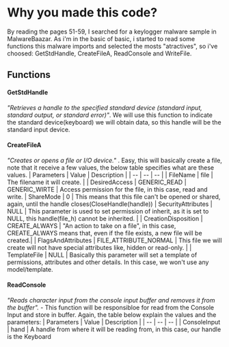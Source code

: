 # Why you made this code?
By reading the pages 51-59, I searched for a keylogger malware sample in MalwareBaazar. As i'm in the basic of basic, i started to read some functions this malware imports and selected the mosts "atractives", so i've choosed: GetStdHandle, CreateFileA, ReadConsole and WriteFile. 

## Functions
#### GetStdHandle
_"Retrieves a handle to the specified standard device (standard input, standard output, or standard error)"_. We will use this function to indicate the standard device(keyboard) we will obtain data, so this handle will be the standard input device.

#### CreateFileA
_"Creates or opens a file or I/O device."_ . Easy, this will basically create a file, note that it receive a few values, the below table specifies what are these values.
| Parameters | Value | Description |
| -- | -- | -- |
| FileName | file | The filename it will create. |
| DesiredAccess | GENERIC_READ \| GENERIC_WIRTE | Access permission for the file, in this case, read and write.
| ShareMode | 0 | This means that this file can't be opened or shared, again, until the handle closes(CloseHandle(handle))
| SecurityAttributes | NULL | This parameter is used to set permission of inherit, as it is set to NULL, this handle(file_h) cannot be inherited. |
| CreationDisposition | CREATE_ALWAYS | "An action to take on a file", in this case, CREATE_ALWAYS means that, even if the file exists, a new file will be created.|
| FlagsAndAttributes | FILE_ATTRIBUTE_NORMAL | This file we will create will not have special attributes like, hidden or read-only. |
| TemplateFile | NULL | Basically this parameter will set a template of permissions, attributes and other details. In this case, we won't use any model/template.

#### ReadConsole
_"Reads character input from the console input buffer and removes it from the buffer"._ - This function will be responsibloe for read from the Console Input and store in buffer. Again, the table below explain the values and the parameters:
| Parameters | Value | Description |
| -- | -- | -- |
| ConsoleInput | hand | A handle from where it will be reading from, in this case, our handle is the Keyboard  

